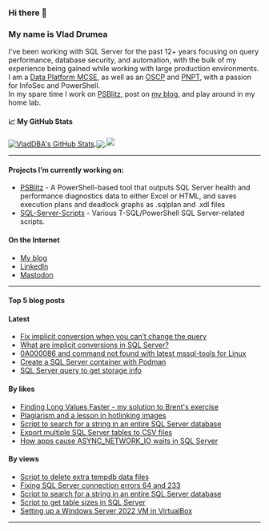 ### Hi there 👋 
### My name is Vlad Drumea

I've been working with SQL Server for the past 12+ years focusing on query performance, database security, and automation, with the bulk of my experience being gained while working with large production environments.\
I am a [Data Platform MCSE](https://www.credly.com/badges/ba2296f1-74b3-4fb6-9415-a3e866f08832/public_url), as well as an [OSCP](https://www.credential.net/7170fee5-2260-4205-a6e8-1b7cd4d75b14#gs.4ws10p) and [PNPT](https://www.credential.net/4ee01ae1-ee5d-4a17-85e6-4251e3923454#gs.4ws11s), with a passion for InfoSec and PowerShell.\
In my spare time I work on [PSBlitz](https://github.com/VladDBA/PSBlitz), post on [my blog](https://vladdba.com/), and play around in my home lab.

<!--
**VladDBA/VladDBA** is a ✨ _special_ ✨ repository because its `README.md` (this file) appears on your GitHub profile.

Here are some ideas to get you started:

- 🔭 I’m currently working on ...
- 🌱 I’m currently learning ...
- 👯 I’m looking to collaborate on ...
- 🤔 I’m looking for help with ...
- 💬 Ask me about ...
- 📫 How to reach me: ...
- 😄 Pronouns: ...
- ⚡ Fun fact: ...
-->
#### &#x1f4c8; My GitHub Stats

<a href="https://vladdba.com">
  <img align="center" src="https://github-readme-stats.vercel.app/api?username=vladdba&show_icons=true&line_height=33&count_private=true&theme=midnight-purple" alt="VladDBA's GitHub Stats" />
</a>

<a href="https://vladdba.com">
  <img align="center" src="https://github-readme-stats.vercel.app/api/top-langs/?username=vladdba&&hide=cmake&langs_count=4&line_height=35&theme=midnight-purple&layout=donut" />
</a>

<a href="https://vladdba.com">
  <img  src="https://github-readme-streak-stats.herokuapp.com/?user=vladdba&theme=midnight-purple" />
</a>


<br/>

---

#### Projects I’m currently working on: 
  - [PSBlitz](https://github.com/VladDBA/PSBlitz) - A PowerShell-based tool that outputs SQL Server health and performance diagnostics data to either Excel or HTML, and saves execution plans and deadlock graphs as .sqlplan and .xdl files
  - [SQL-Server-Scripts](https://github.com/VladDBA/SQL-Server-Scripts) - Various T-SQL/PowerShell SQL Server-related scripts.

#### On the Internet

- [My blog](https://vladdba.com/)
- [LinkedIn](https://www.linkedin.com/in/vladdrumea/)
- [Mastodon](https://mastodon.cloud/@VladDBA)

---

#### Top 5 blog posts

#### Latest

- [Fix implicit conversion when you can’t change the query](https://vladdba.com/2024/09/15/implicit-conversion-performance-query/)
- [What are implicit conversions in SQL Server?](https://vladdba.com/2024/09/11/implicit-conversions-in-sql-server/)
- [0A000086 and command not found with latest mssql-tools for Linux](https://vladdba.com/2024/09/08/0a000086-not-found-mssql-tools-linux/)
- [Create a SQL Server container with Podman](https://vladdba.com/2024/09/07/create-sql-server-container-with-podman/)
- [SQL Server query to get storage info](https://vladdba.com/2024/07/22/sql-server-query-storage-info/)

#### By likes

- [Finding Long Values Faster - my solution to Brent's exercise](https://vladdba.com/2024/02/15/find-long-values-faster-my-solution-to-brents-exercise)
- [Plagiarism and a lesson in hotlinking images](https://vladdba.com/2024/02/18/plagiarism-and-a-lesson-in-hotlinking-images)
- [Script to search for a string in an entire SQL Server database](https://vladdba.com/2023/12/13/script-to-search-for-a-string-in-an-entire-sql-server-database)
- [Export multiple SQL Server tables to CSV files](https://vladdba.com/2023/11/16/export-multiple-sql-server-tables-to-csv-files)
- [How apps cause ASYNC_NETWORK_IO waits in SQL Server](https://vladdba.com/2024/01/22/how-applications-cause-excessive-async_network_io-waits-in-sql-server)

#### By views

- [Script to delete extra tempdb data files](https://vladdba.com/2024/03/11/script-to-delete-extra-tempdb-data-files)
- [Fixing SQL Server connection errors 64 and 233](https://vladdba.com/2023/04/26/fixing-sql-server-connection-errors-64-233)
- [Script to search for a string in an entire SQL Server database](https://vladdba.com/2023/12/13/script-to-search-for-a-string-in-an-entire-sql-server-database)
- [Script to get table sizes in SQL Server](https://vladdba.com/2023/08/24/script-to-get-table-sizes-in-sql-server)
- [Setting up a Windows Server 2022 VM in VirtualBox](https://vladdba.com/2022/12/29/setting-up-a-windows-server-2022-vm-in-virtualbox)

---
